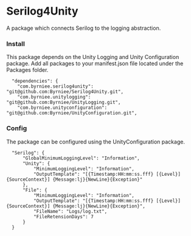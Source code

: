 # Serilog4Unity

A package which connects Serilog to the logging abstraction.

### Install
This package depends on the Unity Logging and Unity Configuration package. Add all packages to your manifest.json file located under the Packages folder. 

```
  "dependencies": {
    "com.byrniee.serilog4unity": "git@github.com:Byrniee/Serilog4Unity.git",
    "com.byrniee.unitylogging": "git@github.com:Byrniee/UnityLogging.git",
    "com.byrniee.unityconfiguration": "git@github.com:Byrniee/UnityConfiguration.git",
```

### Config
The package can be configured using the UnityConfiguration package.

```
  "Serilog": {
      "GlobalMinimumLoggingLevel": "Information",
      "Unity": {
          "MinimumLoggingLevel": "Information",
          "OutputTemplate": "[{Timestamp:HH:mm:ss.fff} [{Level}] {SourceContext}] {Message:lj}{NewLine}{Exception}"
      },
      "File": {
          "MinimumLoggingLevel": "Information",
          "OutputTemplate": "[{Timestamp:HH:mm:ss.fff} [{Level}] {SourceContext}] {Message:lj}{NewLine}{Exception}",
          "FileName": "Logs/log.txt",
          "FileRetensionDays": 7
      }
  }
```
